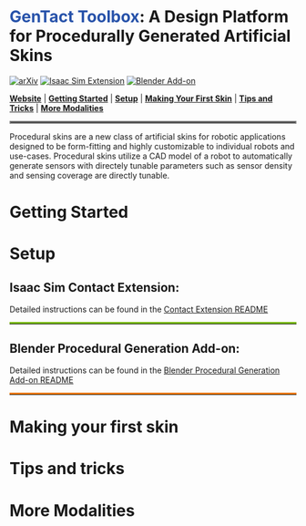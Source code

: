 # <span style="color: #2853aa">GenTact Toolbox</span>: A Design Platform for Procedurally Generated Artificial Skins

[![arXiv](https://img.shields.io/badge/arXiv-2412.00711-df2a2a.svg?style=for-the-badge)](https://arxiv.org/abs/2412.00711)
[![Isaac Sim Extension](https://img.shields.io/badge/Isaac%20Sim%20Extension-4.0.0%20-76B900?style=for-the-badge)](isaac_contact_ext/README.md)
[![Blender Add-on](https://img.shields.io/badge/Blender%20Add--on-4.1%20-EA7600?style=for-the-badge)](procedural_skins_addon/README.md)
<!-- [![License](https://img.shields.io/github/license/TRI-ML/prismatic-vlms?style=for-the-badge)](LICENSE) -->
 
[**Website**](https://hiro-group.ronc.one/gentacttoolbox) | [**Getting Started**](#getting-started) | [**Setup**](#setup) | [**Making Your First Skin**](#making-your-first-skin) | [**Tips and Tricks**](#tips-and-tricks) | [**More Modalities**](#more-modalities)

<hr style="border: 2px solid gray;"></hr>

Procedural skins are a new class of artificial skins for robotic applications designed to be form-fitting and highly customizable to individual robots and use-cases. Procedural skins utilize a CAD model of a robot to automatically generate sensors with directely tunable parameters such as sensor density and sensing coverage are directly tunable.

# Getting Started

# Setup

## Isaac Sim Contact Extension:
Detailed instructions can be found in the [Contact Extension README](isaac_contact_ext/README.md)
<hr style="border-top: 3px solid #76B900;">


## Blender Procedural Generation Add-on:

Detailed instructions can be found in the [Blender Procedural Generation Add-on README](procedural_skins_addon/README.md)
<hr style="border-top: 3px solid #EA7600;">

# Making your first skin

# Tips and tricks

# More Modalities

